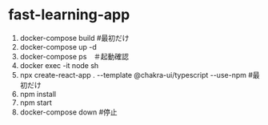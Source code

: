 # fast-learning-app
1. docker-compose build #最初だけ
2. docker-compose up -d
3. docker-compose ps　＃起動確認
4. docker exec -it node sh
5. npx create-react-app . --template @chakra-ui/typescript --use-npm #最初だけ
6. npm install
7. npm start
6. docker-compose down #停止